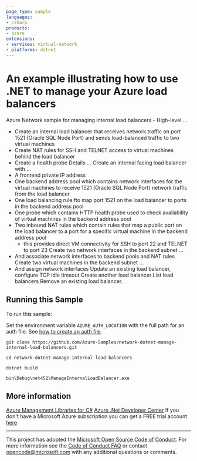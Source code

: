```yaml
---
page_type: sample
languages:
- csharp
products:
- azure
extensions:
- services: virtual-network
- platforms: dotnet
---
```


# An example illustrating how to use .NET to manage your Azure load balancers #

 Azure Network sample for managing internal load balancers -
 High-level ...
 - Create an internal load balancer that receives network traffic on
   port 1521 (Oracle SQL Node Port) and sends load-balanced traffic
   to two virtual machines
 - Create NAT rules for SSH and TELNET access to virtual
   machines behind the load balancer
 - Create a health probe
 Details ...
 Create an internal facing load balancer with ...
 - A frontend private IP address
 - One backend address pool which contains network interfaces for the virtual
   machines to receive 1521 (Oracle SQL Node Port) network traffic from the load balancer
 - One load balancing rule fto map port 1521 on the load balancer to
   ports in the backend address pool
 - One probe which contains HTTP health probe used to check availability
   of virtual machines in the backend address pool
 - Two inbound NAT rules which contain rules that map a public port on the load
   balancer to a port for a specific virtual machine in the backend address pool
   - this provides direct VM connectivity for SSH to port 22 and TELNET to port 23
 Create two network interfaces in the backend subnet ...
 - And associate network interfaces to backend pools and NAT rules
 Create two virtual machines in the backend subnet ...
 - And assign network interfaces
 Update an existing load balancer, configure TCP idle timeout
 Create another load balancer
 List load balancers
 Remove an existing load balancer.


## Running this Sample ##

To run this sample:

Set the environment variable `AZURE_AUTH_LOCATION` with the full path for an auth file. See [how to create an auth file](https://github.com/Azure/azure-libraries-for-net/blob/master/AUTH.md).

    git clone https://github.com/Azure-Samples/network-dotnet-manage-internal-load-balancers.git

    cd network-dotnet-manage-internal-load-balancers

    dotnet build

    bin\Debug\net452\ManageInternalLoadBalancer.exe

## More information ##

[Azure Management Libraries for C#](https://github.com/Azure/azure-sdk-for-net/tree/Fluent)
[Azure .Net Developer Center](https://azure.microsoft.com/en-us/develop/net/)
If you don't have a Microsoft Azure subscription you can get a FREE trial account [here](http://go.microsoft.com/fwlink/?LinkId=330212)

---

This project has adopted the [Microsoft Open Source Code of Conduct](https://opensource.microsoft.com/codeofconduct/). For more information see the [Code of Conduct FAQ](https://opensource.microsoft.com/codeofconduct/faq/) or contact [opencode@microsoft.com](mailto:opencode@microsoft.com) with any additional questions or comments.